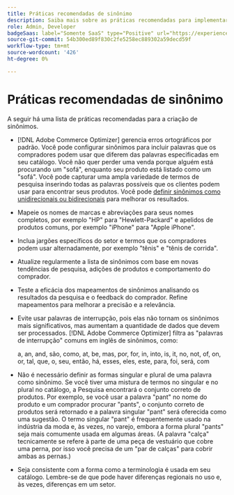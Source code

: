 ```yaml
---
title: Práticas recomendadas de sinônimo
description: Saiba mais sobre as práticas recomendadas para implementar sinônimos em sua loja.
role: Admin, Developer
badgeSaas: label="Somente SaaS" type="Positive" url="https://experienceleague.adobe.com/pt-br/docs/commerce/user-guides/product-solutions" tooltip="Aplicável somente a projetos do Adobe Commerce as a Cloud Service e do Adobe Commerce Optimizer (infraestrutura SaaS gerenciada pela Adobe)."
source-git-commit: 54b300ed89f830c2fe5258ec889302a59decd59f
workflow-type: tm+mt
source-wordcount: '426'
ht-degree: 0%

---
```


# Práticas recomendadas de sinônimo

A seguir há uma lista de práticas recomendadas para a criação de sinônimos.

- [!DNL Adobe Commerce Optimizer] gerencia erros ortográficos por padrão. Você pode configurar sinônimos para incluir palavras que os compradores podem usar que diferem das palavras especificadas em seu catálogo. Você não quer perder uma venda porque alguém está procurando um &quot;sofá&quot;, enquanto seu produto está listado como um &quot;sofá&quot;. Você pode capturar uma ampla variedade de termos de pesquisa inserindo todas as palavras possíveis que os clientes podem usar para encontrar seus produtos. Você pode [definir sinônimos como unidirecionais ou bidirecionais](add.md#step-2-define-the-synonym-by-type) para melhorar os resultados.

- Mapeie os nomes de marcas e abreviações para seus nomes completos, por exemplo &quot;HP&quot; para &quot;Hewlett-Packard&quot; e apelidos de produtos comuns, por exemplo &quot;iPhone&quot; para &quot;Apple iPhone&quot;.

- Inclua jargões específicos do setor e termos que os compradores podem usar alternadamente, por exemplo &quot;tênis&quot; e &quot;tênis de corrida&quot;.

- Atualize regularmente a lista de sinônimos com base em novas tendências de pesquisa, adições de produtos e comportamento do comprador.

- Teste a eficácia dos mapeamentos de sinônimos analisando os resultados da pesquisa e o feedback do comprador. Refine mapeamentos para melhorar a precisão e a relevância.

- Evite usar palavras de interrupção, pois elas não tornam os sinônimos mais significativos, mas aumentam a quantidade de dados que devem ser processados. [!DNL Adobe Commerce Optimizer] filtra as &quot;palavras de interrupção&quot; comuns em inglês de sinônimos, como:

  a, an, and, são, como, at, be, mas, por, for, in, into, is, it, no, not, of, on, or, tal, que, o, seu, então, há, esses, eles, este, para, foi, será, com

- Não é necessário definir as formas singular e plural de uma palavra como sinônimo. Se você tiver uma mistura de termos no singular e no plural no catálogo, a Pesquisa encontrará o conjunto correto de produtos. Por exemplo, se você usar a palavra &quot;pant&quot; no nome do produto e um comprador procurar &quot;pants&quot;, o conjunto correto de produtos será retornado e a palavra singular &quot;pant&quot; será oferecida como uma sugestão. O termo singular &quot;pant&quot; é frequentemente usado na indústria da moda e, às vezes, no varejo, embora a forma plural &quot;pants&quot; seja mais comumente usada em algumas áreas. (A palavra &quot;calça&quot; tecnicamente se refere à parte de uma peça de vestuário que cobre uma perna, por isso você precisa de um &quot;par de calças&quot; para cobrir ambas as pernas.)

- Seja consistente com a forma como a terminologia é usada em seu catálogo. Lembre-se de que pode haver diferenças regionais no uso e, às vezes, diferenças em um setor.
